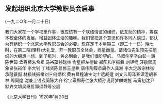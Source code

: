 ## 发起组织北京大学教职员会启事
(一九二○年一月二十日)

我们大家在一个学校里作事，很应该有一个联络情谊的组织，依互助的精神，筹谋本校全体的发展，增益团体生活的趣味。我们曾把这个意思和许多同人谈过，都认为有组织一个北京大学教职员会的必要。现在定于本星期三（即二十一日）晚七时，在第二院(理科)大礼堂，开一教职员全体会，商量商量。请诸位先生预先把组织的大纲想一想，到了那时，务必到会，是我们很盼望的。
马叙伦李辛白彭一湖陈世璋
孟寿椿朱希祖  马裕藻孙瑞林
俞星枢左德敏  郑阳和李振彝
刘钜锟  汪敬熙周象贤张崧年
李大钊  丁绪贤陈启修王星拱
唐伟陶履恭周作人龚湘
李大定段宗林张承隆戴嶽
林损钱振椿刘三何炳松
黄右昌程演生沈士远胡适
刘文典周泽春谭澄胡春林
周同煌  沈兼士钱玄同陈大齐
徐宝璜郑寿仁张大椿孙湜蒋梦麟姚憾  马寅初沈尹默许文堉吴继哲郭须静等公启

《北京大学日刊》1920年1月20日

